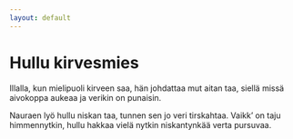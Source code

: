 ```yaml
---
layout: default
---
```

# Hullu kirvesmies

Illalla, kun mielipuoli kirveen saa,
hän johdattaa mut aitan taa,
siellä missä aivokoppa aukeaa
ja verikin on punaisin.

Nauraen lyö hullu niskan taa,
tunnen sen jo veri tirskahtaa.
Vaikk’ on taju himmennytkin,
hullu hakkaa vielä nytkin
niskantynkää verta pursuvaa.
